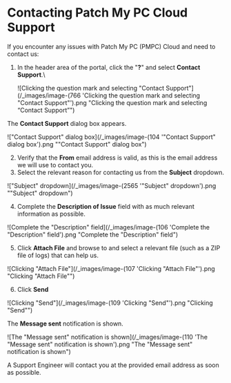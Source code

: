 # Contacting Patch My PC Cloud Support

If you encounter any issues with Patch My PC (PMPC) Cloud and need to contact us:

1.  In the header area of the portal, click the "**?**" and select **Contact Support**.\


    ![Clicking the question mark and selecting "Contact Support"](/_images/image-(766 'Clicking the question mark and selecting "Contact Support"').png "Clicking the question mark and selecting “Contact Support”")



The **Contact Support** dialog box appears.

!["Contact Support" dialog box](/_images/image-(104 '"Contact Support" dialog box').png "&#x22;Contact Support&#x22; dialog box")

2. Verify that the **From** email address is valid, as this is the email address we will use to contact you.
3. Select the relevant reason for contacting us from the **Subject** dropdown.

!["Subject" dropdown](/_images/image-(2565 '"Subject" dropdown').png "&#x22;Subject&#x22; dropdown")

4. Complete the **Description of Issue** field with as much relevant information as possible.

![Complete the "Description" field](/_images/image-(106 'Complete the "Description" field').png "Complete the &#x22;Description&#x22; field")

5. Click **Attach File** and browse to and select a relevant file (such as a ZIP file of logs) that can help us.

![Clicking "Attach File"](/_images/image-(107 'Clicking "Attach File"').png "Clicking &#x22;Attach File&#x22;")

6. Click **Send**

![Clicking "Send"](/_images/image-(109 'Clicking "Send"').png "Clicking &#x22;Send&#x22;")

The **Message sent** notification is shown.

![The "Message sent" notification is shown](/_images/image-(110 'The "Message sent" notification is shown').png "The &#x22;Message sent&#x22; notification is shown")

A Support Engineer will contact you at the provided email address as soon as possible.